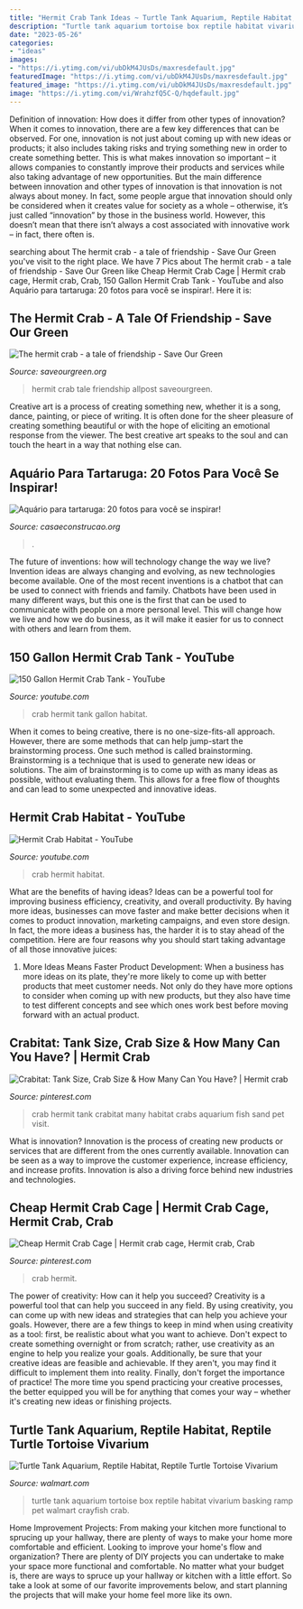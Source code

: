 ```yaml
---
title: "Hermit Crab Tank Ideas ~ Turtle Tank Aquarium, Reptile Habitat, Reptile Turtle Tortoise Vivarium"
description: "Turtle tank aquarium tortoise box reptile habitat vivarium basking ramp pet walmart crayfish crab"
date: "2023-05-26"
categories:
- "ideas"
images:
- "https://i.ytimg.com/vi/ubDkM4JUsDs/maxresdefault.jpg"
featuredImage: "https://i.ytimg.com/vi/ubDkM4JUsDs/maxresdefault.jpg"
featured_image: "https://i.ytimg.com/vi/ubDkM4JUsDs/maxresdefault.jpg"
image: "https://i.ytimg.com/vi/WrahzfQ5C-Q/hqdefault.jpg"
---
```



Definition of innovation: How does it differ from other types of innovation?
When it comes to innovation, there are a few key differences that can be observed. For one, innovation is not just about coming up with new ideas or products; it also includes taking risks and trying something new in order to create something better. This is what makes innovation so important – it allows companies to constantly improve their products and services while also taking advantage of new opportunities.
But the main difference between innovation and other types of innovation is that innovation is not always about money. In fact, some people argue that innovation should only be considered when it creates value for society as a whole – otherwise, it’s just called “innovation” by those in the business world. However, this doesn’t mean that there isn’t always a cost associated with innovative work – in fact, there often is.

	

		
searching about The hermit crab - a tale of friendship - Save Our Green you've visit to the right place. We have 7 Pics about The hermit crab - a tale of friendship - Save Our Green like Cheap Hermit Crab Cage | Hermit crab cage, Hermit crab, Crab, 150 Gallon Hermit Crab Tank - YouTube and also Aquário para tartaruga: 20 fotos para você se inspirar!. Here it is:
		
    
## The Hermit Crab - A Tale Of Friendship - Save Our Green

<img loading=lazy src="https://saveourgreen.org/allpost/wp-content/uploads/2013/10/Thehermitcrab.jpg" onerror="this.onerror=null;this.src='https://tse2.mm.bing.net/th?id=OIP.R0kCIGWhBJEWNxvI8l9RSgHaDK&amp;pid=15.1';" alt="The hermit crab - a tale of friendship - Save Our Green">

_Source: saveourgreen.org_

>hermit crab tale friendship allpost saveourgreen. 

	

Creative art is a process of creating something new, whether it is a song, dance, painting, or piece of writing. It is often done for the sheer pleasure of creating something beautiful or with the hope of eliciting an emotional response from the viewer. The best creative art speaks to the soul and can touch the heart in a way that nothing else can.

    
## Aquário Para Tartaruga: 20 Fotos Para Você Se Inspirar!

<img loading=lazy src="https://casaeconstrucao.org/wp-content/uploads/2017/05/aquario-para-tartaruga-16.jpg" onerror="this.onerror=null;this.src='https://tse3.mm.bing.net/th?id=OIP.RYxqMULlPfkvnpBMKe5q_wHaFj&amp;pid=15.1';" alt="Aquário para tartaruga: 20 fotos para você se inspirar!">

_Source: casaeconstrucao.org_

>. 

	

The future of inventions: how will technology change the way we live?
Invention ideas are always changing and evolving, as new technologies become available. One of the most recent inventions is a chatbot that can be used to connect with friends and family. Chatbots have been used in many different ways, but this one is the first that can be used to communicate with people on a more personal level. This will change how we live and how we do business, as it will make it easier for us to connect with others and learn from them.

    
## 150 Gallon Hermit Crab Tank - YouTube

<img loading=lazy src="https://i.ytimg.com/vi/WrahzfQ5C-Q/hqdefault.jpg" onerror="this.onerror=null;this.src='https://tse1.mm.bing.net/th?id=OIP.hHd1x9TIHhTToRwMUixilgHaFj&amp;pid=15.1';" alt="150 Gallon Hermit Crab Tank - YouTube">

_Source: youtube.com_

>crab hermit tank gallon habitat. 

	

When it comes to being creative, there is no one-size-fits-all approach. However, there are some methods that can help jump-start the brainstorming process. One such method is called brainstorming. Brainstorming is a technique that is used to generate new ideas or solutions. The aim of brainstorming is to come up with as many ideas as possible, without evaluating them. This allows for a free flow of thoughts and can lead to some unexpected and innovative ideas.

    
## Hermit Crab Habitat - YouTube

<img loading=lazy src="https://i.ytimg.com/vi/ubDkM4JUsDs/maxresdefault.jpg" onerror="this.onerror=null;this.src='https://tse4.mm.bing.net/th?id=OIP.6u87cPzmnD57aJ11uW-fnAHaEK&amp;pid=15.1';" alt="Hermit Crab Habitat - YouTube">

_Source: youtube.com_

>crab hermit habitat. 

	

What are the benefits of having ideas?
Ideas can be a powerful tool for improving business efficiency, creativity, and overall productivity. By having more ideas, businesses can move faster and make better decisions when it comes to product innovation, marketing campaigns, and even store design. In fact, the more ideas a business has, the harder it is to stay ahead of the competition. Here are four reasons why you should start taking advantage of all those innovative juices:
1. More Ideas Means Faster Product Development: When a business has more ideas on its plate, they're more likely to come up with better products that meet customer needs. Not only do they have more options to consider when coming up with new products, but they also have time to test different concepts and see which ones work best before moving forward with an actual product.

    
## Crabitat: Tank Size, Crab Size &amp; How Many Can You Have? | Hermit Crab

<img loading=lazy src="https://i.pinimg.com/736x/93/dd/cc/93ddccf77fe76eff2ad95d752b0a20ab--hermit-crab-tank-hermit-crabs.jpg" onerror="this.onerror=null;this.src='https://tse2.mm.bing.net/th?id=OIP.EGJIX6Z3Uy6a9lT9nna8HwHaCw&amp;pid=15.1';" alt="Crabitat: Tank Size, Crab Size &amp; How Many Can You Have? | Hermit crab">

_Source: pinterest.com_

>crab hermit tank crabitat many habitat crabs aquarium fish sand pet visit. 

	

What is innovation?
Innovation is the process of creating new products or services that are different from the ones currently available. Innovation can be seen as a way to improve the customer experience, increase efficiency, and increase profits. Innovation is also a driving force behind new industries and technologies.

    
## Cheap Hermit Crab Cage | Hermit Crab Cage, Hermit Crab, Crab

<img loading=lazy src="https://i.pinimg.com/736x/0b/60/dd/0b60ddb92e0c54b87eb4adbfd02efb90.jpg" onerror="this.onerror=null;this.src='https://tse4.mm.bing.net/th?id=OIP.8cixm-SMOWPIC_vp-56TfgHaHa&amp;pid=15.1';" alt="Cheap Hermit Crab Cage | Hermit crab cage, Hermit crab, Crab">

_Source: pinterest.com_

>crab hermit. 

	

The power of creativity: How can it help you succeed?
Creativity is a powerful tool that can help you succeed in any field. By using creativity, you can come up with new ideas and strategies that can help you achieve your goals. However, there are a few things to keep in mind when using creativity as a tool: first, be realistic about what you want to achieve. Don't expect to create something overnight or from scratch; rather, use creativity as an engine to help you realize your goals. Additionally, be sure that your creative ideas are feasible and achievable. If they aren't, you may find it difficult to implement them into reality. Finally, don't forget the importance of practice! The more time you spend practicing your creative processes, the better equipped you will be for anything that comes your way – whether it's creating new ideas or finishing projects.

    
## Turtle Tank Aquarium, Reptile Habitat, Reptile Turtle Tortoise Vivarium

<img loading=lazy src="https://i5.walmartimages.com/asr/7a31d2bf-3059-4700-bef0-d25f4ee87339_1.b84df465a024b730efd32bee1a2ced53.jpeg" onerror="this.onerror=null;this.src='https://tse4.mm.bing.net/th?id=OIP.deX0jRZ6pVEmmhoTtyQs5QHaHa&amp;pid=15.1';" alt="Turtle Tank Aquarium, Reptile Habitat, Reptile Turtle Tortoise Vivarium">

_Source: walmart.com_

>turtle tank aquarium tortoise box reptile habitat vivarium basking ramp pet walmart crayfish crab. 

	

Home Improvement Projects: From making your kitchen more functional to sprucing up your hallway, there are plenty of ways to make your home more comfortable and efficient.
Looking to improve your home's flow and organization? There are plenty of DIY projects you can undertake to make your space more functional and comfortable. No matter what your budget is, there are ways to spruce up your hallway or kitchen with a little effort. So take a look at some of our favorite improvements below, and start planning the projects that will make your home feel more like its own.

